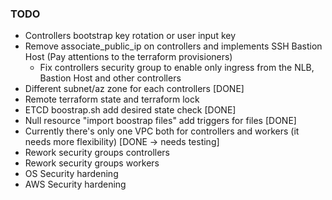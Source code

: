 ### TODO

* Controllers bootstrap key rotation or user input key
* Remove associate_public_ip on controllers and implements SSH Bastion Host (Pay attentions to the terraform provisioners)
    * Fix controllers security group to enable only ingress from the NLB, Bastion Host and other controllers
* Different subnet/az zone for each controllers [DONE]
* Remote terraform state and terraform lock
* ETCD boostrap.sh add desired state check [DONE]
* Null resource "import boostrap files" add triggers for files [DONE]
* Currently there's only one VPC both for controllers and workers (it needs more flexibility) [DONE -> needs testing]
* Rework security groups controllers
* Rework security groups workers
* OS Security hardening
* AWS Security hardening
